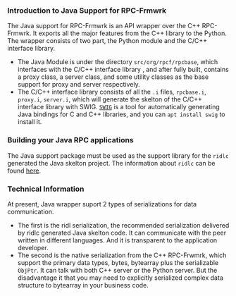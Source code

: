 ### Introduction to Java Support for RPC-Frmwrk
The Java support for RPC-Frmwrk is an API wrapper over the C++ RPC-Frmwrk. It exports all the major features from the C++ library to the Python. The wrapper consists of two part, the Python module and the C/C++ interface library. 
  * The Java Module is under the directory `src/org/rpcf/rpcbase`, which interfaces with the C/C++ interface library , and after fully built, contains a proxy class, a server class, and some utility classes as the base support for proxy and server respectively.
  * The C/C++ interface library consists of all the `.i` files, `rpcbase.i`, `proxy.i`, `server.i`, which will generate the skelton of the C/C++ interface library with SWIG. [`SWIG`](http://www.swig.org/Doc1.3/Sections.html#Sections) is a tool for automatically generating Java bindings for C and C++ libraries, and you can `apt install swig` to install it.

### Building your Java RPC applications
The Java support package must be used as the support library for the `ridlc` generated the Java skelton project. The information about `ridlc` can be found [here](https://github.com/zhiming99/rpc-frmwrk/tree/master/ridl#introduction).

### Technical Information
At present, Java wrapper suport 2 types of serializations for data communication.
* The first is the ridl serialization, the recommended serialization delivered by ridlc generated Java skelton code. It can communicate with the peer written in different languages. And it is transparent to the application developer.
* The second is the native serialization from the C++ RPC-Frwmrk, which support the primary data types, bytes, bytearray plus the serializable `ObjPtr`. It can talk with both C++ server or the Python server. But the disadvantage it that you may need to explicitly serialized complex data structure to bytearray in your business code.
